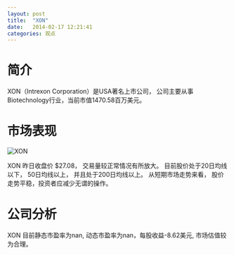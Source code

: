 ```yaml
---
layout: post
title:  "XON"
date:   2014-02-17 12:21:41
categories: 观点
---
```


# 简介
XON（Intrexon Corporation）是USA著名上市公司，
公司主要从事Biotechnology行业，当前市值1470.58百万美元。

# 市场表现

![XON](http://finviz.com/chart.ashx?t=XON&ty=c&ta=1&p=d&s=l)

XON 昨日收盘价 $27.08，
交易量较正常情况有所放大。
目前股价处于20日均线以下，
50日均线以上，
并且处于200日均线以上。
从短期市场走势来看，
股价走势平稳，投资者应减少无谓的操作。

# 公司分析
XON 目前静态市盈率为nan, 动态市盈率为nan，每股收益-8.62美元,
市场估值较为合理。
